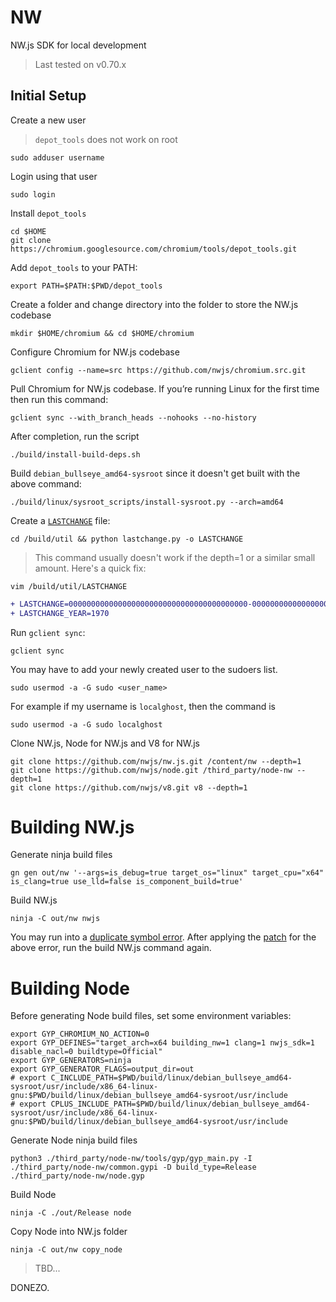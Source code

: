 # NW

NW.js SDK for local development

> Last tested on v0.70.x

## Initial Setup

Create a new user

> `depot_tools` does not work on root

```shell
sudo adduser username
```

Login using that user

```shell
sudo login
```

Install `depot_tools`

```shell
cd $HOME
git clone https://chromium.googlesource.com/chromium/tools/depot_tools.git
```

Add `depot_tools` to your PATH:

```shell
export PATH=$PATH:$PWD/depot_tools
```

Create a folder and change directory into the folder to store the NW.js codebase

```shell
mkdir $HOME/chromium && cd $HOME/chromium
```

Configure Chromium for NW.js codebase

```shell
gclient config --name=src https://github.com/nwjs/chromium.src.git
```

Pull Chromium for NW.js codebase. If you’re running Linux for the first time then run this command:

```shell
gclient sync --with_branch_heads --nohooks --no-history
```

After completion, run the script
```shell
./build/install-build-deps.sh
```

Build `debian_bullseye_amd64-sysroot` since it doesn't get built with the above command:
```shell
./build/linux/sysroot_scripts/install-sysroot.py --arch=amd64
```

Create a [`LASTCHANGE`](https://magpcss.org/ceforum/viewtopic.php?t=16292#p39907) file:
```shell
cd /build/util && python lastchange.py -o LASTCHANGE
```

> This command usually doesn't work if the depth=1 or a similar small amount. Here's a quick fix:

```shell
vim /build/util/LASTCHANGE
```

```patch
+ LASTCHANGE=0000000000000000000000000000000000000000-0000000000000000000000000000000000000000
+ LASTCHANGE_YEAR=1970
```

Run `gclient sync`: 
```shell
gclient sync
```

You may have to add your newly created user to the sudoers list.

```shell
sudo usermod -a -G sudo <user_name>
```

For example if my username is `localghost`, then the command is

```shell
sudo usermod -a -G sudo localghost
```

Clone NW.js, Node for NW.js and V8 for NW.js

```shell
git clone https://github.com/nwjs/nw.js.git /content/nw --depth=1
git clone https://github.com/nwjs/node.git /third_party/node-nw --depth=1
git clone https://github.com/nwjs/v8.git v8 --depth=1
```

# Building NW.js

Generate ninja build files

```shell
gn gen out/nw '--args=is_debug=true target_os="linux" target_cpu="x64" is_clang=true use_lld=false is_component_build=true'
```

Build NW.js

```shell
ninja -C out/nw nwjs
```

You may run into a [duplicate symbol error](https://gist.github.com/ayushmxn/a9996f80325512af123015a5e49f8562#file-nw69_chromium_build_error). After applying the [patch](https://gist.github.com/ayushmxn/a9996f80325512af123015a5e49f8562#file-nw69_chromium_patch-patch) for the above error, run the build NW.js command again.

# Building Node

Before generating Node build files, set some environment variables:

```shell
export GYP_CHROMIUM_NO_ACTION=0
export GYP_DEFINES="target_arch=x64 building_nw=1 clang=1 nwjs_sdk=1 disable_nacl=0 buildtype=Official"
export GYP_GENERATORS=ninja
export GYP_GENERATOR_FLAGS=output_dir=out
# export C_INCLUDE_PATH=$PWD/build/linux/debian_bullseye_amd64-sysroot/usr/include/x86_64-linux-gnu:$PWD/build/linux/debian_bullseye_amd64-sysroot/usr/include
# export CPLUS_INCLUDE_PATH=$PWD/build/linux/debian_bullseye_amd64-sysroot/usr/include/x86_64-linux-gnu:$PWD/build/linux/debian_bullseye_amd64-sysroot/usr/include
```

Generate Node ninja build files

```shell
python3 ./third_party/node-nw/tools/gyp/gyp_main.py -I ./third_party/node-nw/common.gypi -D build_type=Release ./third_party/node-nw/node.gyp
```

Build Node

```shell
ninja -C ./out/Release node
```

Copy Node into NW.js folder

```shell
ninja -C out/nw copy_node
```

> TBD...

DONEZO.